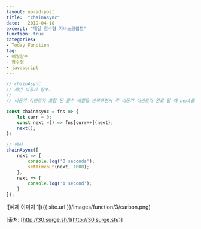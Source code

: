 ```yaml
---
layout: no-ad-post
title:  "chainAsync"
date:   2019-04-18
excerpt: "매일 함수형 자바스크립트"
function: true
categories:
- Today Function
tag:
- 매일함수
- 함수형
- javascript
---
```


```javascript
// chainAsync
// 체인 비동기 함수.
// 
// 비동기 이벤트가 포함 된 함수 배열을 반복하면서 각 비동기 이벤트가 완료 될 때 next를 호출합니다.

const chainAsync = fns => {
    let curr = 0;
    const next =() => fns[curr++](next);
    next();
};

// 예시
chainAsync([
    next => {
        console.log('0 seconds');
        setTimeout(next, 1000);
    },
    next => {
        console.log('1 second');
    }
]);
```

![예제 이미지 1]({{ site.url }}/images/function/3/carbon.png)

[출처: [http://30.surge.sh/](http://30.surge.sh/)]
